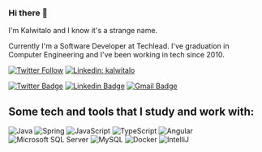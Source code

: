 
### Hi there 👋


I'm Kalwitalo and I know it's a strange name.

Currently I'm a Software Developer at Techlead. I've graduation in Computer Engineering and I've been working in tech since 2010.

[![Twitter Follow](https://img.shields.io/twitter/follow/kalwitalo?style=social)](https://twitter.com/kalwitalo)
[![Linkedin: kalwitalo](https://img.shields.io/badge/-Linkedin-blue?style=flat-square&logo=Linkedin&logoColor=white&link=https://www.linkedin.com/in/kalwitalo/)](https://www.linkedin.com/in/kalwitalo/)

[![Twitter Badge](https://img.shields.io/badge/-@dieegosf-6633cc?style=flat-square&labelColor=50d45e&logo=twitter&logoColor=white&link=https://twitter.com/kalwitalo)](https://twitter.com/kalwitalo) 
[![Linkedin Badge](https://img.shields.io/badge/-Diego%20Fernandes-50d45e?style=flat-square&logo=Linkedin&logoColor=white&link=https://www.linkedin.com/in/kalwitalo/)](https://www.linkedin.com/in/kalwitalo/) 
[![Gmail Badge](https://img.shields.io/badge/-diego.schell.f@gmail.com-50d45e?style=flat-square&logo=Gmail&logoColor=white&link=mailto:kalwitalo.ibiapina@gmail.com)](mailto:kalwitalo.ibiapina@gmail.com)

## Some tech and tools that I study and work with:

![Java](https://img.shields.io/badge/-Java-007396?style=flat-square&logo=java)
![Spring](https://img.shields.io/badge/-Spring-6DB33F?style=flat-square&logo=spring&logoColor=white)
![JavaScript](https://img.shields.io/badge/-JavaScript-black?style=flat-square&logo=javascript)
![TypeScript](https://img.shields.io/badge/-TypeScript-007ACC?style=flat-square&logo=typescript)
![Angular](https://img.shields.io/badge/-Angular-DD0031?style=flat-square&logo=angular)
![Microsoft SQL Server](https://img.shields.io/badge/-SQL%20Server-CC2927?style=flat-square&logo=microsoft-sql-server&logoColor=white)
![MySQL](https://img.shields.io/badge/-MySQL-4479A1?style=flat-square&logo=mysql&logoColor=white)
![Docker](https://img.shields.io/badge/-Docker-2496ED?style=flat-square&logo=docker&logoColor=white)
![IntelliJ](https://img.shields.io/badge/-IntelliJ%20IDEA-black?style=flat-square&logo=intellij-idea&logoColor=white)
